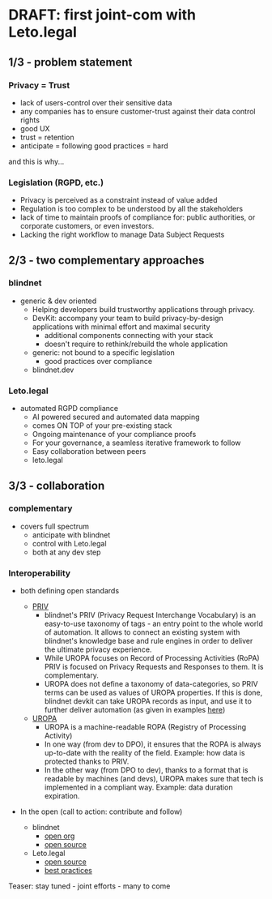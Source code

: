# DRAFT: first joint-com with Leto.legal

## 1/3 - problem statement

### Privacy = Trust

- lack of users-control over their sensitive data
- any companies has to ensure customer-trust against their data control rights
- good UX
- trust = retention
- anticipate = following good practices = hard

and this is why...

### Legislation (RGPD, etc.)

- Privacy is perceived as a constraint instead of value added
- Regulation is too complex to be understood by all the stakeholders
- lack of time to maintain proofs of compliance for: public authorities, or corporate customers, or even investors.
- Lacking the right workflow to manage Data Subject Requests

## 2/3 - two complementary approaches

### blindnet

- generic & dev oriented
  - Helping developers build trustworthy applications through privacy.
  - DevKit: accompany your team to build privacy-by-design applications with minimal effort and maximal security
    - additional components connecting with your stack
    - doesn't require to rethink/rebuild the whole application
  - generic: not bound to a specific legislation
    - good practices over compliance
  - blindnet.dev

### Leto.legal

- automated RGPD compliance
  - AI powered secured and automated data mapping
  - comes ON TOP of your pre-existing stack
  - Ongoing maintenance of your compliance proofs
  - For your governance, a seamless iterative framework to follow
  - Easy collaboration between peers
  - leto.legal

## 3/3 - collaboration

### complementary

- covers full spectrum
  - anticipate with blindnet
  - control with Leto.legal
  - both at any dev step

### Interoperability

- both defining open standards

  - [PRIV](https://github.com/blindnet-io/product-management/tree/main/refs/schemas/priv)
    - blindnet's PRIV (Privacy Request Interchange Vocabulary) is an easy-to-use taxonomy of tags - an entry point to the whole world of automation.
      It allows to connect an existing system with blindnet's knowledge base and rule engines in order to deliver the ultimate privacy experience.
    - While UROPA focuses on Record of Processing Activities (RoPA) PRIV is focused on Privacy Requests and Responses to them. It is complementary.
    - UROPA does not define a taxonomy of data-categories, so PRIV terms can be used as values of UROPA properties. If this is done, blindnet devkit can take UROPA records as input, and use it to further deliver automation (as given in examples [here](https://github.com/blindnet-io/devrel-management/blob/main/docs/use-cases/insurance.md))
  - [UROPA](https://github.com/uropa-project/uropa)
    - UROPA is a machine-readable ROPA (Registry of Processing Activity)
    - In one way (from dev to DPO), it ensures that the ROPA is always up-to-date with the reality of the field. Example: how data is protected thanks to PRIV.
    - In the other way (from DPO to dev), thanks to a format that is readable by machines (and devs), UROPA makes sure that tech is implemented in a compliant way. Example: data duration expiration.

- In the open (call to action: contribute and follow)
  - blindnet
    - [open org](https://github.com/blindnet-io/openness-framework)
    - [open source](https://github.com/blindnet-io/)
  - Leto.legal
    - [open source](https://github.com/uropa-project/uropa)
    - [best practices](https://www.leto.legal/guides-rgpd)

Teaser: stay tuned - joint efforts - many to come
